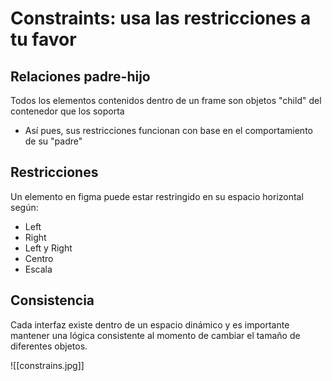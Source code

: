 # Constraints: usa las restricciones a tu favor

## Relaciones padre-hijo
Todos los elementos contenidos dentro de un frame son objetos "child" del contenedor que los soporta
* Así pues, sus restricciones funcionan con base en el comportamiento de su "padre"

## Restricciones
Un elemento en figma puede estar restringido en su espacio horizontal según:
* Left
* Right
* Left y Right
* Centro
* Escala

## Consistencia
Cada interfaz existe dentro de un espacio dinámico y es importante mantener una lógica consistente al momento de cambiar el tamaño de diferentes objetos.

![[constrains.jpg]]